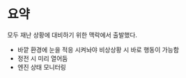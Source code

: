 # 요약

모두 재난 상황에 대비하기 위한 맥락에서 출발했다.

- 바깥 환경에 눈을 적응 시켜놔야 비상상황 시 바로 행동이 가능함
- 정전 시 미리 열어둠
- 엔진 상태 모니터링
